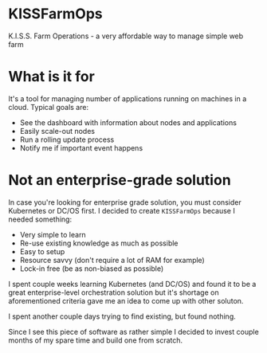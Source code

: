 # KISSFarmOps
K.I.S.S. Farm Operations - a very affordable way to manage simple web farm

# What is it for
It's a tool for managing number of applications running on machines in a cloud.
Typical goals are:
* See the dashboard with information about nodes and applications
* Easily scale-out nodes
* Run a rolling update process
* Notify me if important event happens

# Not an enterprise-grade solution
In case you're looking for enterprise grade solution, you must consider Kubernetes or DC/OS first.
I decided to create `KISSFarmOps` because I needed something:
* Very simple to learn
* Re-use existing knowledge as much as possible
* Easy to setup
* Resource savvy (don't require a lot of RAM for example)
* Lock-in free (be as non-biased as possible)

I spent couple weeks learning Kubernetes (and DC/OS) and found it to be a great
enterprise-level orchestration solution but it's shortage on aforementioned
criteria gave me an idea to come up with other soluton.

I spent another couple days trying to find existing, but found nothing.

Since I see this piece of software as rather simple I decided to invest couple
months of my spare time and build one from scratch.
